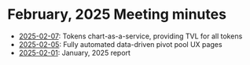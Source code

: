 # February, 2025 Meeting minutes

* [2025-02-07](07): Tokens chart-as-a-service, providing TVL for all tokens
* [2025-02-05](05): Fully automated data-driven pivot pool UX pages
* [2025-02-01](01): January, 2025 report
